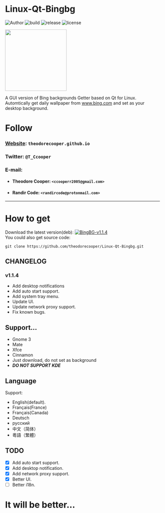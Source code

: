 # Linux-Qt-Bingbg
![Author](https://img.shields.io/badge/Author-Theodore%20Cooper%20&%20Randir%20Code-success.svg)  ![build](https://img.shields.io/badge/build-passing-brightgreen.svg)  ![release](https://img.shields.io/badge/Release-v1.1.4-ff69b4.svg)  ![license](https://img.shields.io/badge/License-GPL--v3-9cf.svg)  

<img src = 'https://github.com/theodorecooper/Linux-Qt-Bingbg/blob/main/res/Bingbg.png' width = 200></img>   

A GUI version of Bing backgrounds Getter based on Qt for Linux.
Automtically get daily wallpaper from www.bing.com and set as your desktop background.

# Follow
### <a href="https://theodorecooper.github.io" target="_blank">Website</a>: `theodorecooper.github.io`
### Twitter: `@T_Ccooper`
### E-mail:   

* #### Theodore Cooper: `<ccooperr2005@gmail.com>`   

* #### Randir Code: `<randircode@protonmail.com>`



---
# How to get
Download the latest version(deb): [![BingBG-v1.1.4](https://img.shields.io/badge/Version-v1.1.4-ff69b4.svg)](https://github.com/theodorecooper/Linux-Qt-Bingbg/releases/download/v1.1.4/Bingbg-Qt-1.1.4.deb)  
You could also get source code:
```shell
git clone https://github.com/theodorecooper/Linux-Qt-Bingbg.git
```
## CHANGELOG
### v1.1.4
* Add desktop notifications
* Add auto start support.
* Add system tray menu.
* Update UI.
* Update network proxy support.
* Fix known bugs.

## Support...
* Gnome 3
* Mate
* Xfce
* Cinnamon
* Just download, do not set as background 
* ***DO NOT SUPPORT KDE***

## Language
Support:
* English(default).
* Français(France)
* Français(Canada)
* Deutsch
* русский
* 中文（简体）
* 粵語（繁體）  

## TODO
- [x] Add auto start support.
- [x] Add desktop notification.
- [x] Add network proxy support.
- [x] Better UI.
- [ ] Better i18n.

# It will be better...
